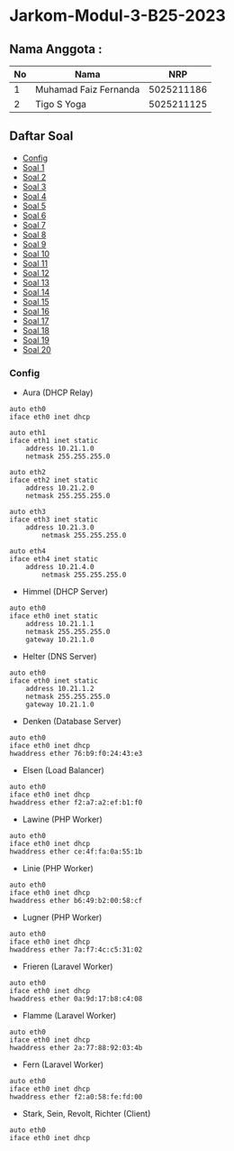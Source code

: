 # Jarkom-Modul-3-B25-2023


## Nama Anggota :
| No | Nama| NRP|
| ------- | ------- | ------- |
| 1 | Muhamad Faiz Fernanda | 5025211186|
| 2| Tigo S Yoga | 5025211125 |

## Daftar Soal
- [Config](#Config) <br/>
- [Soal 1](#Nomer-1) <br/>
- [Soal 2](#Nomer-2) <br/>
- [Soal 3](#Nomer-3) <br/>
- [Soal 4](#Nomer-4) <br/>
- [Soal 5](#Nomer-5) <br/>
- [Soal 6](#Nomer-6) <br/>
- [Soal 7](#Nomer-7) <br/>
- [Soal 8](#Nomer-8) <br/>
- [Soal 9](#Nomer-9) <br/>
- [Soal 10](#Nomer-10) <br/>
- [Soal 11](#Nomer-11) <br/>
- [Soal 12](#Nomer-12) <br/>
- [Soal 13](#Nomer-13) <br/>
- [Soal 14](#Nomer-14) <br/>
- [Soal 15](#Nomer-15) <br/>
- [Soal 16](#Nomer-16) <br/>
- [Soal 17](#Nomer-17) <br/>
- [Soal 18](#Nomer-18) <br/>
- [Soal 19](#Nomer-19) <br/>
- [Soal 20](#Nomer-20) <br/>

### Config
- Aura (DHCP Relay)
```
auto eth0
iface eth0 inet dhcp

auto eth1
iface eth1 inet static
	address 10.21.1.0
	netmask 255.255.255.0

auto eth2
iface eth2 inet static
	address 10.21.2.0
	netmask 255.255.255.0

auto eth3
iface eth3 inet static
	address 10.21.3.0
        netmask 255.255.255.0

auto eth4
iface eth4 inet static
	address 10.21.4.0
        netmask 255.255.255.0
```

- Himmel (DHCP Server)
```
auto eth0
iface eth0 inet static
	address 10.21.1.1
	netmask 255.255.255.0
	gateway 10.21.1.0
```

- Helter (DNS Server)
```
auto eth0
iface eth0 inet static
	address 10.21.1.2
	netmask 255.255.255.0
	gateway 10.21.1.0
```

- Denken (Database Server)
```
auto eth0
iface eth0 inet dhcp
hwaddress ether 76:b9:f0:24:43:e3
```

- Elsen (Load Balancer)
```
auto eth0
iface eth0 inet dhcp
hwaddress ether f2:a7:a2:ef:b1:f0
```

- Lawine (PHP Worker)
```
auto eth0
iface eth0 inet dhcp
hwaddress ether ce:4f:fa:0a:55:1b
```

- Linie (PHP Worker)
```
auto eth0
iface eth0 inet dhcp
hwaddress ether b6:49:b2:00:58:cf
```

- Lugner (PHP Worker)
```
auto eth0
iface eth0 inet dhcp
hwaddress ether 7a:f7:4c:c5:31:02
```

- Frieren (Laravel Worker)
```
auto eth0
iface eth0 inet dhcp
hwaddress ether 0a:9d:17:b8:c4:08
```

- Flamme (Laravel Worker)
```
auto eth0
iface eth0 inet dhcp
hwaddress ether 2a:77:88:92:03:4b
```

- Fern (Laravel Worker)
```
auto eth0
iface eth0 inet dhcp
hwaddress ether f2:a0:58:fe:fd:00
```

- Stark, Sein, Revolt, Richter (Client)
```
auto eth0
iface eth0 inet dhcp
```

  
